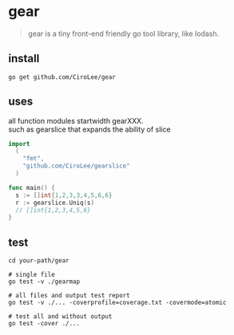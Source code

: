 # gear     
> gear is a tiny front-end friendly go tool library, like lodash.

## install
```shell
go get github.com/CiroLee/gear
```
## uses     
all function modules startwidth gearXXX.     
such as gearslice that expands the ability of slice
```go
import 
  (
    "fmt",
    "github.com/CiroLee/gearslice"
  )

func main() {
  s := []int{1,2,3,3,4,5,6,6}
  r := gearslice.Uniq(s)
  // []int{1,2,3,4,5,6}
}
```


## test
```shell
cd your-path/gear

# single file
go test -v ./gearmap

# all files and output test report
go test -v ./... -coverprofile=coverage.txt -covermode=atomic

# test all and without output
go test -cover ./...

``` 